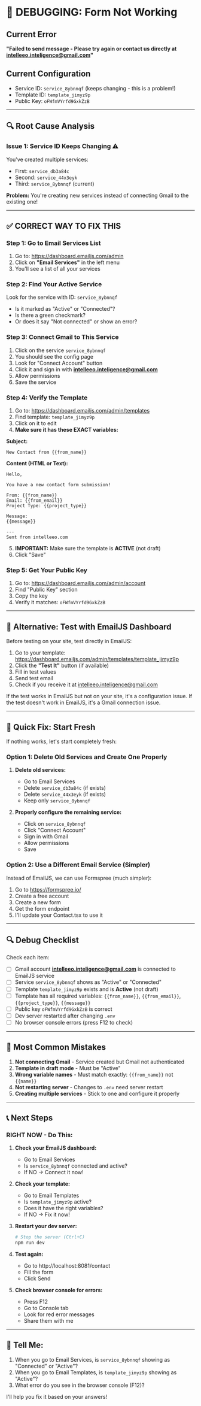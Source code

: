 # 🔴 DEBUGGING: Form Not Working

## Current Error
**"Failed to send message - Please try again or contact us directly at intelleeo.inteligence@gmail.com"**

## Current Configuration
- Service ID: `service_8ybnnqf` (keeps changing - this is a problem!)
- Template ID: `template_jimyz9p`
- Public Key: `oFWfmVYrfd9GxkZzB`

---

## 🔍 Root Cause Analysis

### Issue 1: Service ID Keeps Changing ⚠️
You've created multiple services:
- First: `service_db3a84c`
- Second: `service_44x3eyk`
- Third: `service_8ybnnqf` (current)

**Problem:** You're creating new services instead of connecting Gmail to the existing one!

---

## ✅ CORRECT WAY TO FIX THIS

### Step 1: Go to Email Services List
1. Go to: https://dashboard.emailjs.com/admin
2. Click on **"Email Services"** in the left menu
3. You'll see a list of all your services

### Step 2: Find Your Active Service
Look for the service with ID: `service_8ybnnqf`
- Is it marked as "Active" or "Connected"?
- Is there a green checkmark?
- Or does it say "Not connected" or show an error?

### Step 3: Connect Gmail to This Service
1. Click on the service `service_8ybnnqf`
2. You should see the config page
3. Look for "Connect Account" button
4. Click it and sign in with **intelleeo.inteligence@gmail.com**
5. Allow permissions
6. Save the service

### Step 4: Verify the Template
1. Go to: https://dashboard.emailjs.com/admin/templates
2. Find template: `template_jimyz9p`
3. Click on it to edit
4. **Make sure it has these EXACT variables:**

**Subject:**
```
New Contact from {{from_name}}
```

**Content (HTML or Text):**
```
Hello,

You have a new contact form submission!

From: {{from_name}}
Email: {{from_email}}
Project Type: {{project_type}}

Message:
{{message}}

---
Sent from intelleeo.com
```

5. **IMPORTANT:** Make sure the template is **ACTIVE** (not draft)
6. Click "Save"

### Step 5: Get Your Public Key
1. Go to: https://dashboard.emailjs.com/admin/account
2. Find "Public Key" section
3. Copy the key
4. Verify it matches: `oFWfmVYrfd9GxkZzB`

---

## 🧪 Alternative: Test with EmailJS Dashboard

Before testing on your site, test directly in EmailJS:

1. Go to your template: https://dashboard.emailjs.com/admin/templates/template_jimyz9p
2. Click the **"Test It"** button (if available)
3. Fill in test values
4. Send test email
5. Check if you receive it at intelleeo.inteligence@gmail.com

If the test works in EmailJS but not on your site, it's a configuration issue.
If the test doesn't work in EmailJS, it's a Gmail connection issue.

---

## 🔧 Quick Fix: Start Fresh

If nothing works, let's start completely fresh:

### Option 1: Delete Old Services and Create One Properly

1. **Delete old services:**
   - Go to Email Services
   - Delete `service_db3a84c` (if exists)
   - Delete `service_44x3eyk` (if exists)
   - Keep only `service_8ybnnqf`

2. **Properly configure the remaining service:**
   - Click on `service_8ybnnqf`
   - Click "Connect Account"
   - Sign in with Gmail
   - Allow permissions
   - Save

### Option 2: Use a Different Email Service (Simpler)

Instead of EmailJS, we can use Formspree (much simpler):

1. Go to https://formspree.io/
2. Create a free account
3. Create a new form
4. Get the form endpoint
5. I'll update your Contact.tsx to use it

---

## 🔍 Debug Checklist

Check each item:

- [ ] Gmail account **intelleeo.inteligence@gmail.com** is connected to EmailJS service
- [ ] Service `service_8ybnnqf` shows as "Active" or "Connected"
- [ ] Template `template_jimyz9p` exists and is **Active** (not draft)
- [ ] Template has all required variables: `{{from_name}}`, `{{from_email}}`, `{{project_type}}`, `{{message}}`
- [ ] Public key `oFWfmVYrfd9GxkZzB` is correct
- [ ] Dev server restarted after changing `.env`
- [ ] No browser console errors (press F12 to check)

---

## 🚨 Most Common Mistakes

1. **Not connecting Gmail** - Service created but Gmail not authenticated
2. **Template in draft mode** - Must be "Active"
3. **Wrong variable names** - Must match exactly: `{{from_name}}` not `{{name}}`
4. **Not restarting server** - Changes to `.env` need server restart
5. **Creating multiple services** - Stick to one and configure it properly

---

## 📞 Next Steps

### RIGHT NOW - Do This:

1. **Check your EmailJS dashboard:**
   - Go to Email Services
   - Is `service_8ybnnqf` connected and active?
   - If NO → Connect it now!

2. **Check your template:**
   - Go to Email Templates
   - Is `template_jimyz9p` active?
   - Does it have the right variables?
   - If NO → Fix it now!

3. **Restart your dev server:**
   ```bash
   # Stop the server (Ctrl+C)
   npm run dev
   ```

4. **Test again:**
   - Go to http://localhost:8081/contact
   - Fill the form
   - Click Send

5. **Check browser console for errors:**
   - Press F12
   - Go to Console tab
   - Look for red error messages
   - Share them with me

---

## 🎯 Tell Me:

1. When you go to Email Services, is `service_8ybnnqf` showing as "Connected" or "Active"?
2. When you go to Email Templates, is `template_jimyz9p` showing as "Active"?
3. What error do you see in the browser console (F12)?

I'll help you fix it based on your answers!
